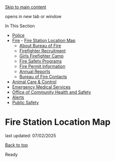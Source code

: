 [Skip to main content](https://www.pittsburghpa.gov/Safety/Fire/Districts-Zones#main-content)

opens in new tab or window

In This Section

- [Police](https://www.pittsburghpa.gov/Safety/Police)
- [Fire](https://www.pittsburghpa.gov/Safety/Fire)  - [Fire Station Location Map](https://www.pittsburghpa.gov/Safety/Fire/Districts-Zones)
  - [About Bureau of Fire](https://www.pittsburghpa.gov/Safety/Fire/About-Fire)
  - [Firefighter Recruitment](https://www.pittsburghpa.gov/Safety/Fire/Firefighter-Recruitment)
  - [Girls Firefighter Camp](https://www.pittsburghpa.gov/Safety/Fire/Girls-Firefighter-Camp)
  - [Fire Safety Programs](https://www.pittsburghpa.gov/Safety/Fire/Fire-Safety-Programs)
  - [Fire Permit Information](https://www.pittsburghpa.gov/Safety/Fire/Fire-Permit-Information)
  - [Annual Reports](https://www.pittsburghpa.gov/Safety/Fire/Annual-Reports)
  - [Bureau of Fire Contacts](https://www.pittsburghpa.gov/Safety/Fire/Bureau-of-Fire-Contacts)
- [Animal Care & Control](https://www.pittsburghpa.gov/Safety/Animal-Care-Control)
- [Emergency Medical Services](https://www.pittsburghpa.gov/Safety/Emergency-Medical-Services)
- [Office of Community Health and Safety](https://www.pittsburghpa.gov/Safety/Office-of-Community-Health-and-Safety)
- [Alerts](https://www.pittsburghpa.gov/Safety/Alerts)
- [Public Safety](https://www.pittsburghpa.gov/Safety/Public-Safety)

# Fire Station Location Map

last updated: 07/02/2025

[Back to top](https://www.pittsburghpa.gov/Safety/Fire/Districts-Zones#body-top)

Ready
